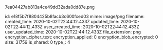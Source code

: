7ea04427ab813a4ce49dd32ada0dd87e.png

id: e18f5b7f8804425b8facb3c600fced03
mime: image/png
filename: 
created_time: 2020-10-02T22:44:12.433Z
updated_time: 2020-10-02T22:44:12.433Z
user_created_time: 2020-10-02T22:44:12.433Z
user_updated_time: 2020-10-02T22:44:12.433Z
file_extension: png
encryption_cipher_text: 
encryption_applied: 0
encryption_blob_encrypted: 0
size: 31759
is_shared: 0
type_: 4